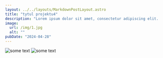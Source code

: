 ```yaml
---
layout: ../../layouts/MarkdownPostLayout.astro
title: "tytul projektu4"
description: "Lorem ipsum dolor sit amet, consectetur adipiscing elit. In at ullamcorper ante, eu faucibus metus. Donec sit amet ornare tellus, ac iaculis lorem. Quisque gravida venenatis odio, a gravida libero aliquam sit amet. Nullam luctus rutrum mauris, sit amet viverra magna pellentesque sit amet. Aliquam non molestie metus, a vestibulum leo. Ut pellentesque nibh tellus, et posuere purus placerat nec. Maecenas convallis accumsan ipsum eget facilisis. Vestibulum scelerisque nulla eu ex tristique, in ultricies lacus lobortis.u"
image:
  url: /img/1.jpg
  alt: ""
pubDate: "2024-04-28"
---
```


<img src="/img/1.jpg" alt="some text" /> 
<img src="/img/1.jpg" alt="some text"/>

<!-- ![Alt text](/img/1.jpg)
![Alt text](/img/1.jpg) -->

